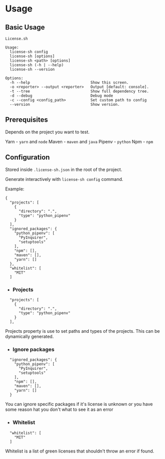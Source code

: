 # Usage

## Basic Usage

```
License.sh

Usage:
  license-sh config
  license-sh [options]
  license-sh <path> [options]
  license-sh (-h | --help)
  license-sh --version

Options:
  -h --help                           Show this screen.
  -o <reporter> --output <reporter>   Output [default: console].
  -t --tree                           Show full dependency tree.
  -d --debug                          Debug mode
  -c --config <config_path>           Set custom path to config       
  --version                           Show version.
```

## Prerequisites

Depends on the project you want to test.

Yarn - `yarn` and `node`
Maven - `maven` and `java`
Pipenv - `python`
Npm - `npm`

## Configuration

Stored inside `.license-sh.json` in the root of the project.

Generate interactively with `license-sh config` command.

Example:
```
{
  "projects": [
    {
      "directory": ".",
      "type": "python_pipenv"
    }
  ],
  "ignored_packages": {
    "python_pipenv": [
      "PyInquirer",
      "setuptools"
    ],
    "npm": [],
    "maven": [],
    "yarn": []
  },
  "whitelist": [
    "MIT"
  ]
```
* ### Projects
```
  "projects": [
    {
      "directory": ".",
      "type": "python_pipenv"
    }
  ],
```
Projects property is use to set paths and types of the projects. This can be dynamically generated.

* ### Ignore packages
```
  "ignored_packages": {
    "python_pipenv": [
      "PyInquirer",
      "setuptools"
    ],
    "npm": [],
    "maven": [],
    "yarn": []
  }
```
You can ignore specific packages if it's license is unknown or you have some reason hat you don't what to see it as an error

* ### Whitelist
```
  "whitelist": [
    "MIT"
  ]
```
Whitelist is a list of green licenses that shouldn't throw an error if found.
